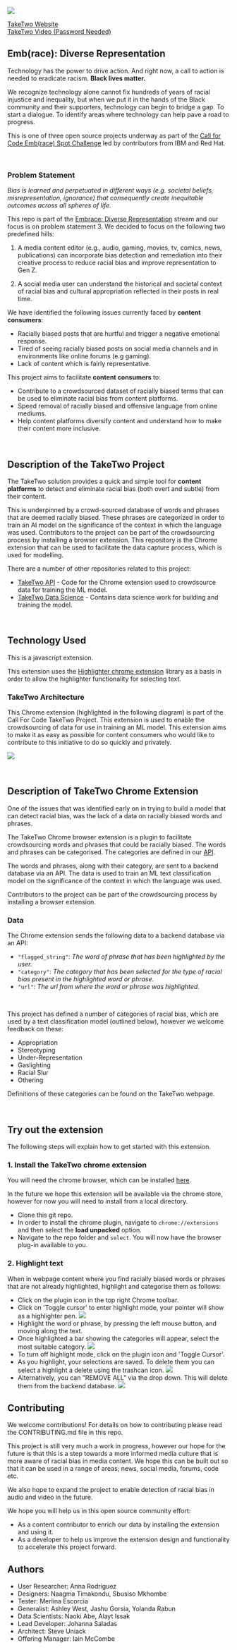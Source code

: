 ![](images/logoblack.png)

[TakeTwo Website](https://w3.ibm.com/w3publisher/take-two)
</br>
[TakeTwo Video (Password Needed)]()

## Emb(race): Diverse Representation

Technology has the power to drive action. And right now, a call to action is needed to eradicate racism. **Black lives matter.**

We recognize technology alone cannot fix hundreds of years of racial injustice and inequality, but when we put it in the hands of the Black community and their supporters, technology can begin to bridge a gap. To start a dialogue. To identify areas where technology can help pave a road to progress.

This is one of three open source projects underway as part of the [Call for Code Emb(race) Spot Challenge](https://github.com/topics/embrace-call-for-code) led by contributors from IBM and Red Hat.

</br>

### Problem Statement

*Bias is learned and perpetuated in different ways (e.g. societal beliefs, misrepresentation, ignorance) that consequently create inequitable outcomes across all spheres of life.*

This repo is part of the [Embrace: Diverse Representation](https://github.com/Call-for-Code/Embrace-Diverse-Representation) stream and our focus is on problem statement 3. We decided to focus on the following two predefined hills:

1. A media content editor (e.g., audio, gaming, movies, tv, comics, news, publications) can incorporate bias detection and remediation into their creative process to reduce racial bias and improve representation to Gen Z.

2. A social media user can understand the historical and societal context of racial bias and cultural appropriation reflected in their posts in real time.

We have identified the following issues currently faced by **content consumers**:

- Racially biased posts that are hurtful and trigger a negative emotional response.
- Tired of seeing racially biased posts on social media channels and in environments like online forums (e.g gaming).
- Lack of content which is fairly representative.

This project aims to facilitate **content consumers** to:

- Contribute to a crowdsourced dataset of racially biased terms that can be used to eliminate racial bias from content platforms. 
- Speed removal of racially biased and offensive language from online mediums. 
- Help content platforms diversify content and understand how to make their content more inclusive.

</br>

## Description of the TakeTwo Project

The TakeTwo solution provides a quick and simple tool for **content platforms** to detect and eliminate racial bias (both overt and subtle) from their content. 

This is underpinned by a crowd-sourced database of words and phrases that are deemed racially biased. These phrases are categorized in order to train an AI model on the significance of the context in which the language was used. Contributors to the project can be part of the crowdsourcing process by installing a browser extension. This repository is the Chrome extension that can be used to facilitate the data capture process, which is used for modelling. 


There are a number of other repositories related to this project:

- [TakeTwo API](https://github.com/embrace-call-for-code/taketwo-marker-chromeextension) - Code for the Chrome extension used to crowdsource data for training the ML model. 
- [TakeTwo Data Science](https://github.com/embrace-call-for-code/taketwo-api) - Contains data science work for building and training the model.

</br>

## Technology Used

This is a javascript extension. 

This extension uses the [Highlighter chrome extension](https://github.com/jeromepl/highlighter) library as a basis in order to allow the highlighter functionality for selecting text. 

### TakeTwo Architecture

This Chrome extension (highlighted in the following diagram) is part of the Call For Code TakeTwo Project. This extension is used to enable the crowdsourcing of data for use in training an ML model. This extension aims to make it as easy as possible for content consumers who would like to contribute to this initiative to do so quickly and privately. 

![](images/architecture-chrome.png)

</br>

## Description of TakeTwo Chrome Extension

One of the issues that was identified early on in trying to build a model that can detect racial bias, was the lack of a data on racially biased words and phrases. 

The TakeTwo Chrome browser extension is a plugin to facilitate crowdsourcing words and phrases that could be racially biased. The words and phrases can be categorised. The categories are defined in our [API](https://github.com/embrace-call-for-code/taketwo-webapi). 

The words and phrases, along with their category, are sent to a backend database via an API. The data is used to train an ML text classification model on the significance of the context in which the language was used. 

Contributors to the project can be part of the crowdsourcing process by installing a browser extension.

### Data

The Chrome extension sends the following data to a backend database via an API: 

- ``"flagged_string"``: *The word of phrase that has been highlighted by the user.*
- ``"category"``: *The category that has been selected for the type of racial bias present in the highlighted word or phrase.*
- ``"url"``: *The url from where the word or phrase was highlighted.*


</br>

This project has defined a number of categories of racial bias, which are used by a text classification model (outlined below), however we welcome feedback on these:

- Appropriation
- Stereotyping
- Under-Representation
- Gaslighting
- Racial Slur
- Othering

Definitions of these categories can be found on the TakeTwo webpage. 

</br>

## Try out the extension

The following steps will explain how to get started with this extension.


### 1. Install the TakeTwo chrome extension

You will need the chrome browser, which can be installed [here](https://www.google.co.uk/chrome/?brand=CHBD&gclid=Cj0KCQjwjer4BRCZARIsABK4QeVAQkotXkLJlBvJS2V7R2q9__Gk3PchSyhorcBNAZXx7JJwbDeRrBYaAk3TEALw_wcB&gclsrc=aw.ds). 

In the future we hope this extension will be available via the chrome store, however for now you will need to install from a local directory. 

- Clone this git repo. 
- In order to install the chrome plugin, navigate to `chrome://extensions` and then select the **load unpacked** option. 
- Navigate to the repo folder and `select`. You will now have the browser plug-in available to you. 

### 2. Highlight text

When in webpage content where you find racially biased words or phrases that are not already highlighted, highlight and categorise them as follows:

- Click on the plugin icon in the top right Chrome toolbar. 
- Click on 'Toggle cursor' to enter highlight mode, your pointer will show as a highlighter pen.
![](images/toggle-on.png)
- Highlight the word or phrase, by pressing the left mouse button, and moving along the text.
- Once highlighted a bar showing the categories will appear, select the most suitable category.
![](images/highlight-extension.png)
- To turn off highlight mode, click on the plugin icon and 'Toggle Cursor'.
- As you highlight, your selections are saved. To delete them you can select a highlight a delete using the trashcan icon. 
![](images/delete-single.png)
- Alternatively, you can "REMOVE ALL" via the drop down. This will delete them from the backend database.
![](images/remove-all.png)


## Contributing

We welcome contributions! For details on how to contributing please read the CONTRIBUTING.md file in this repo.

This project is still very much a work in progress, however our hope for the future is that this is a step towards a more informed media culture that is more aware of racial bias in media content. We hope this can be built out so that it can be used in a range of areas; news, social media, forums, code etc.

We also hope to expand the project to enable detection of racial bias in audio and video in the future.

We hope you will help us in this open source community effort:

- As a content contributor to enrich our data by installing the extension and using it.
- As a developer to help us improve the extension design and functionality to accelerate this project forward.

## Authors

- User Researcher: Anna Rodriguez
- Designers: Naagma Timakondu, Sbusiso Mkhombe
- Tester: Merlina Escorcia
- Generalist: Ashley West, Jashu Gorsia, Yolanda Rabun
- Data Scientists: Naoki Abe, Alayt Issak
- Lead Developer: Johanna Saladas
- Architect: Steve Uniack
- Offering Manager: Iain  McCombe
